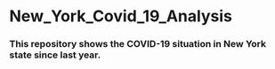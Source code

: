 # New_York_Covid_19_Analysis
### This repository shows the COVID-19 situation in New York state since last year.
